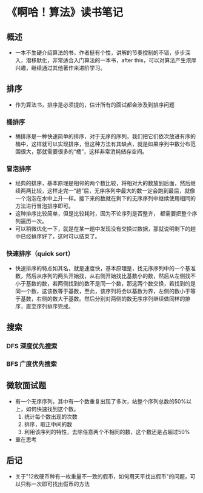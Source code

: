 # 《啊哈！算法》读书笔记
## 概述
- 一本不生硬介绍算法的书，作者挺有个性，讲解的节奏控制的不错，步步深入，潜移默化，非常适合入门算法的一本书，after this，可以对算法产生浓厚兴趣，继续通过其他著作来进阶学习。
## 排序
- 作为算法书，排序是必须提的，估计所有的面试都会涉及到排序问题
### 桶排序
- 桶排序是一种快速简单的排序，对于无序的序列，我们把它们依次放进有序的桶中，这样就可以实现排序，但这种方法有其缺点，就是如果序列中数分布范围很大，那就需要很多的“桶”，这样非常消耗储存空间。
### 冒泡排序
- 经典的排序，基本原理是相邻的两个数比较，将相对大的数放到后面，然后继续两两比较，这样走完一“趟”后，无序序列中最大的数一定会跑到最后，就像一个泡泡在水中上升一样。接下来的数就在剩下的无序序列中继续使用相同的方法进行冒泡排序即可。
- 这种排序比较简单，但是比较耗时，因为不论序列是否整齐， 都需要把整个序列遍历一次。
- 可以稍微优化一下，就是在某一趟中发现没有交换过数据，那就说明剩下的趟中已经排序好了，这时可以结束了。
### 快速排序（quick sort）
- 快速排序的特点如其名，就是速度快，基本原理是，找无序序列中的一个基准数，然后从序列的两头开始找，从右侧开始找比基数小的数，然后从左侧找不小于基数的数，若两侧找到的数不是同一个数，那这两个数交换，若找到的是同一个数，这该数等于基数，至此，该序列将会以基数为界，左侧的数小于等于基数，右侧的数大于基数。然后分别对两侧的数无序序列继续做同样的排序，直至序列排序完成。
## 搜索
### DFS 深度优先搜索
### BFS 广度优先搜索
## 微软面试题
- 有一个无序序列，其中有一个数重复出现了多次，站整个序列总数的50%以上，如何快速找到这个数。
    1. 统计每个数出现的次数
    2. 排序，取正中间的数
    3. 利用该序列的特性，去除任意两个不相同的数，这个数还是占超过50%
- 重在思考 

## 后记
- 关于"12枚硬币种有一枚重量不一致的假币，如何用天平找出假币"的问题，可以只称一次即可找出假币的方法
